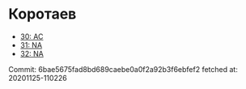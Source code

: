 # Коротаев
- [30: AC](30.md)
- [31: NA](31.md)
- [32: NA](32.md)

Commit: 6bae5675fad8bd689caebe0a0f2a92b3f6ebfef2
 fetched at: 20201125-110226
